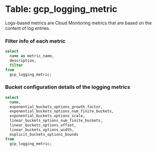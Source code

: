 # Table: gcp_logging_metric

Logs-based metrics are Cloud Monitoring metrics that are based on the content of log entries.

### Filter info of each metric

```sql
select
  name as metric_name,
  description,
  filter
from
  gcp_logging_metric;
```


### Bucket configuration details of the logging metrics

```sql
select
  name,
  exponential_buckets_options_growth_factor,
  exponential_buckets_options_num_finite_buckets,
  exponential_buckets_options_scale,
  linear_buckets_options_num_finite_buckets,
  linear_buckets_options_offset,
  linear_buckets_options_width,
  explicit_buckets_options_bounds
from
  gcp_logging_metric;
```
